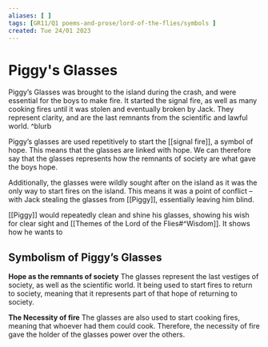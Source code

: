 ```yaml
---
aliases: [ ]
tags: [GR11/Q1 poems-and-prose/lord-of-the-flies/symbols ] 
created: Tue 24/01 2023
---
```

# Piggy's Glasses
Piggy’s Glasses was brought to the island during the crash, and were essential for the boys to make fire. It started the signal fire, as well as many cooking fires until it was stolen and eventually broken by Jack. They represent clarity, and are the last remnants from the scientific and lawful world. ^blurb

Piggy’s glasses are used repetitively to start the [[signal fire]], a symbol of hope. This means that the glasses are linked with hope. We can therefore say that the glasses represents how the remnants of society are what gave the boys hope. 

Additionally, the glasses were wildly sought after on the island as it was the only way to start fires on the island. This means it was a point of conflict – with Jack stealing the glasses from [[Piggy]], essentially leaving him blind. 

[[Piggy]] would repeatedly clean and shine his glasses, showing his wish for clear sight and [[Themes of the Lord of the Flies#^Wisdom]]. It shows how he wants to 

## Symbolism of Piggy’s Glasses
**Hope as the remnants of society**
The glasses represent the last vestiges of society, as well as the scientific world. It being used to start fires to return to society, meaning that it represents part of that hope of returning to society. 

**The Necessity of fire**
The glasses are also used to start cooking fires, meaning that whoever had them could cook. Therefore, the necessity of fire gave the holder of the glasses power over the others. 

